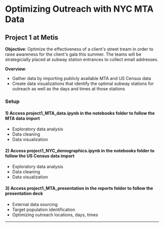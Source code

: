 # Optimizing Outreach with NYC MTA Data

## Project 1 at Metis

**Objective**: Optimize the effectiveness of a client's street tream in order to raise awareness for the client's gala this summer. The teams will be strategicially placed at subway station entrances to collect email addresses.

**Overview**:

- Gather data by importing publicly available MTA and US Census data
- Create data visualizations that identify the optimal subway stations for outreach as well as the days and times at those stations

### Setup

#### 1) Access project1_MTA_data.ipynb in the notebooks folder to follow the MTA data import

- Exploratory data analysis
- Data cleaning
- Data visualization

#### 2) Access project1_NYC_demographics.ipynb in the notebooks folder to follow the US Census data import

- Exploratory data analysis
- Data cleaning
- Data visualization

#### 3) Access project1_MTA_presentation in the reports folder to follow the presentation deck

- External data sourcing
- Target population identification
- Optimizing outreach locations, days, times

---
